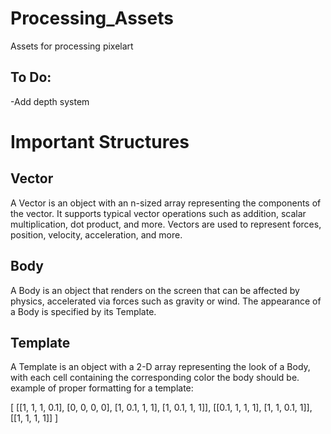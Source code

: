 # Processing_Assets

Assets for processing pixelart

## To Do:

-Add depth system

# Important Structures

## Vector

A Vector is an object with an n-sized array representing the components of the vector. It supports typical vector operations such as addition, scalar multiplication, dot product, and more. Vectors are used to represent forces, position, velocity, acceleration, and more.

## Body

A Body is an object that renders on the screen that can be affected by physics, accelerated via forces such as gravity or wind. The appearance of a Body is specified by its Template.

## Template

A Template is an object with a 2-D array representing the look of a Body, with each cell containing the corresponding color the body should be.
example of proper formatting for a template:

[
    [[1, 1, 1, 0.1], [0, 0, 0, 0], [1, 0.1, 1, 1], [1, 0.1, 1, 1]],
    [[0.1, 1, 1, 1], [1, 1, 0.1, 1]],
    [[1, 1, 1, 1]]
]

